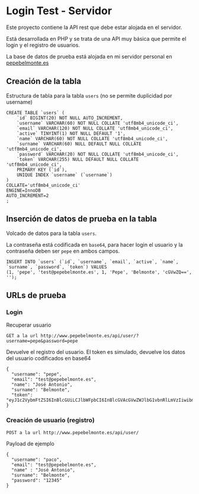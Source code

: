 # Login Test - Servidor

Este proyecto contiene la API rest que debe estar alojada en el servidor.

Está desarrollada en PHP y se trata de una API muy básica que permite el login y el registro de usuarios.

La base de datos de prueba está alojada en mi servidor personal en [pepebelmonte.es](http://www.pepebelmonte.es)

## Creación de la tabla

Estructura de tabla para la tabla `users` (no se permite duplicidad por username)

```
CREATE TABLE `users` (
	`id` BIGINT(20) NOT NULL AUTO_INCREMENT,
	`username` VARCHAR(60) NOT NULL COLLATE 'utf8mb4_unicode_ci',
	`email` VARCHAR(120) NOT NULL COLLATE 'utf8mb4_unicode_ci',
	`active` TINYINT(1) NOT NULL DEFAULT '1',
	`name` VARCHAR(60) NOT NULL COLLATE 'utf8mb4_unicode_ci',
	`surname` VARCHAR(60) NULL DEFAULT NULL COLLATE 'utf8mb4_unicode_ci',
	`password` VARCHAR(20) NOT NULL COLLATE 'utf8mb4_unicode_ci',
	`token` VARCHAR(255) NULL DEFAULT NULL COLLATE 'utf8mb4_unicode_ci',
	PRIMARY KEY (`id`),
	UNIQUE INDEX `username` (`username`)
)
COLLATE='utf8mb4_unicode_ci'
ENGINE=InnoDB
AUTO_INCREMENT=2
;

```

## Inserción de datos de prueba en la tabla

Volcado de datos para la tabla `users`.

La contraseña está codificada en `base64`, para hacer login el usuario y la contraseña deben ser `pepe` en ambos campos.

```
INSERT INTO `users` (`id`, `username`, `email`, `active`, `name`, `surname`, `password`, `token`) VALUES
(1, 'pepe', 'test@pepebelmonte.es', 1, 'Pepe', 'Belmonte', 'cGVwZQ==', '');
```

## URLs de prueba
### Login

Recuperar usuario 
```
GET a la url http://www.pepebelmonte.es/api/user/?username=pepe&password=pepe
```

Devuelve el registro del usuario. El token es simulado, devuelve los datos del usuario codificados en base64
```
{
  "username": "pepe",
  "email": "test@pepebelmonte.es",
  "name": "José Antonio",
  "surname": "Belmonte",
  "token": "eyJ1c2VybmFtZSI6InBlcGUiLCJlbWFpbCI6InBlcGVAcGVwZWJlbG1vbnRlLmVzIiwibmFtZSI6Ikpvc1x1MDBlOSBBbnRvbmlvIiwic3VybmFtZSI6IkJlbG1vbnRlIn0="
}
```


### Creación de usuario (registro)


```
POST a la url http://www.pepebelmonte.es/api/user/

```

Payload de ejemplo
```
{
  "username": "paco",
  "email": "test@pepebelmonte.es",
  "name" : "José Antonio",
  "surname": "Belmonte",
  "password": "12345"
}
```